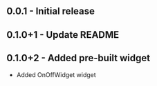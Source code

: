 ## 0.0.1 - Initial release

## 0.1.0+1 - Update README

## 0.1.0+2 - Added pre-built widget
* Added OnOffWidget widget
